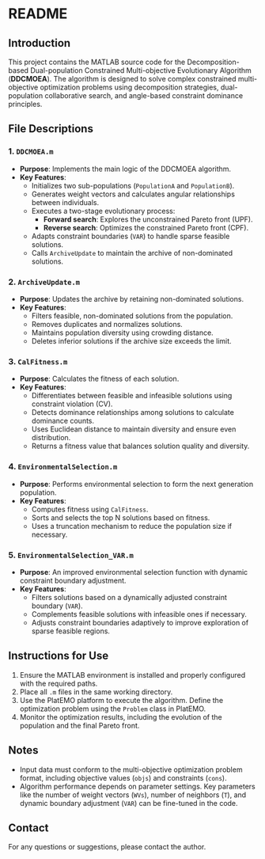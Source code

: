 # README

## Introduction
This project contains the MATLAB source code for the Decomposition-based Dual-population Constrained Multi-objective Evolutionary Algorithm (**DDCMOEA**). The algorithm is designed to solve complex constrained multi-objective optimization problems using decomposition strategies, dual-population collaborative search, and angle-based constraint dominance principles.

## File Descriptions

### 1. **`DDCMOEA.m`**
- **Purpose**: Implements the main logic of the DDCMOEA algorithm.
- **Key Features**:
  - Initializes two sub-populations (`PopulationA` and `PopulationB`).
  - Generates weight vectors and calculates angular relationships between individuals.
  - Executes a two-stage evolutionary process:
    - **Forward search**: Explores the unconstrained Pareto front (UPF).
    - **Reverse search**: Optimizes the constrained Pareto front (CPF).
  - Adapts constraint boundaries (`VAR`) to handle sparse feasible solutions.
  - Calls `ArchiveUpdate` to maintain the archive of non-dominated solutions.

### 2. **`ArchiveUpdate.m`**
- **Purpose**: Updates the archive by retaining non-dominated solutions.
- **Key Features**:
  - Filters feasible, non-dominated solutions from the population.
  - Removes duplicates and normalizes solutions.
  - Maintains population diversity using crowding distance.
  - Deletes inferior solutions if the archive size exceeds the limit.

### 3. **`CalFitness.m`**
- **Purpose**: Calculates the fitness of each solution.
- **Key Features**:
  - Differentiates between feasible and infeasible solutions using constraint violation (CV).
  - Detects dominance relationships among solutions to calculate dominance counts.
  - Uses Euclidean distance to maintain diversity and ensure even distribution.
  - Returns a fitness value that balances solution quality and diversity.

### 4. **`EnvironmentalSelection.m`**
- **Purpose**: Performs environmental selection to form the next generation population.
- **Key Features**:
  - Computes fitness using `CalFitness`.
  - Sorts and selects the top N solutions based on fitness.
  - Uses a truncation mechanism to reduce the population size if necessary.

### 5. **`EnvironmentalSelection_VAR.m`**
- **Purpose**: An improved environmental selection function with dynamic constraint boundary adjustment.
- **Key Features**:
  - Filters solutions based on a dynamically adjusted constraint boundary (`VAR`).
  - Complements feasible solutions with infeasible ones if necessary.
  - Adjusts constraint boundaries adaptively to improve exploration of sparse feasible regions.

## Instructions for Use

1. Ensure the MATLAB environment is installed and properly configured with the required paths.
2. Place all `.m` files in the same working directory.
3. Use the PlatEMO platform to execute the algorithm. Define the optimization problem using the `Problem` class in PlatEMO.
4. Monitor the optimization results, including the evolution of the population and the final Pareto front.

## Notes
- Input data must conform to the multi-objective optimization problem format, including objective values (`objs`) and constraints (`cons`).
- Algorithm performance depends on parameter settings. Key parameters like the number of weight vectors (`WVs`), number of neighbors (`T`), and dynamic boundary adjustment (`VAR`) can be fine-tuned in the code.


## Contact
For any questions or suggestions, please contact the author.
